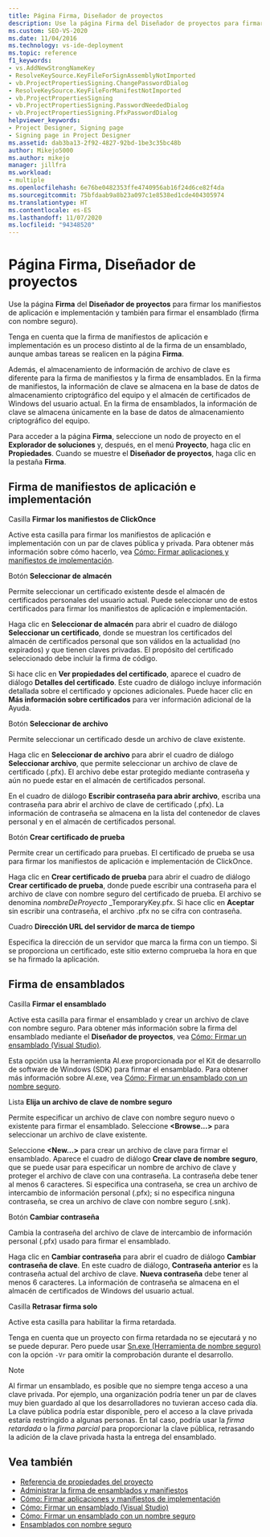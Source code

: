 ```yaml
---
title: Página Firma, Diseñador de proyectos
description: Use la página Firma del Diseñador de proyectos para firmar los manifiestos de aplicación e implementación y también para firmar el ensamblado.
ms.custom: SEO-VS-2020
ms.date: 11/04/2016
ms.technology: vs-ide-deployment
ms.topic: reference
f1_keywords:
- vs.AddNewStrongNameKey
- ResolveKeySource.KeyFileForSignAssemblyNotImported
- vb.ProjectPropertiesSigning.ChangePasswordDialog
- ResolveKeySource.KeyFileForManifestNotImported
- vb.ProjectPropertiesSigning
- vb.ProjectPropertiesSigning.PasswordNeededDialog
- vb.ProjectPropertiesSigning.PfxPasswordDialog
helpviewer_keywords:
- Project Designer, Signing page
- Signing page in Project Designer
ms.assetid: dab3ba13-2f92-4827-92bd-1be3c35bc48b
author: Mikejo5000
ms.author: mikejo
manager: jillfra
ms.workload:
- multiple
ms.openlocfilehash: 6e76be0482353ffe4740956ab16f24d6ce82f4da
ms.sourcegitcommit: 75bfdaab9a8b23a097c1e8538ed1cde404305974
ms.translationtype: HT
ms.contentlocale: es-ES
ms.lasthandoff: 11/07/2020
ms.locfileid: "94348520"
---
```

# <a name="signing-page-project-designer"></a>Página Firma, Diseñador de proyectos

Use la página **Firma** del **Diseñador de proyectos** para firmar los manifiestos de aplicación e implementación y también para firmar el ensamblado (firma con nombre seguro).

Tenga en cuenta que la firma de manifiestos de aplicación e implementación es un proceso distinto al de la firma de un ensamblado, aunque ambas tareas se realicen en la página **Firma**.

Además, el almacenamiento de información de archivo de clave es diferente para la firma de manifiestos y la firma de ensamblados. En la firma de manifiestos, la información de clave se almacena en la base de datos de almacenamiento criptográfico del equipo y el almacén de certificados de Windows del usuario actual. En la firma de ensamblados, la información de clave se almacena únicamente en la base de datos de almacenamiento criptográfico del equipo.

Para acceder a la página **Firma**, seleccione un nodo de proyecto en el **Explorador de soluciones** y, después, en el menú **Proyecto**, haga clic en **Propiedades**. Cuando se muestre el **Diseñador de proyectos**, haga clic en la pestaña **Firma**.

## <a name="application-and-deployment-manifest-signing"></a>Firma de manifiestos de aplicación e implementación

Casilla **Firmar los manifiestos de ClickOnce**

Active esta casilla para firmar los manifiestos de aplicación e implementación con un par de claves pública y privada. Para obtener más información sobre cómo hacerlo, vea [Cómo: Firmar aplicaciones y manifiestos de implementación](../../ide/how-to-sign-application-and-deployment-manifests.md).

Botón **Seleccionar de almacén**

Permite seleccionar un certificado existente desde el almacén de certificados personales del usuario actual. Puede seleccionar uno de estos certificados para firmar los manifiestos de aplicación e implementación.

Haga clic en **Seleccionar de almacén** para abrir el cuadro de diálogo **Seleccionar un certificado**, donde se muestran los certificados del almacén de certificados personal que son válidos en la actualidad (no expirados) y que tienen claves privadas. El propósito del certificado seleccionado debe incluir la firma de código.

Si hace clic en **Ver propiedades del certificado**, aparece el cuadro de diálogo **Detalles del certificado**. Este cuadro de diálogo incluye información detallada sobre el certificado y opciones adicionales. Puede hacer clic en **Más información sobre certificados** para ver información adicional de la Ayuda.

Botón **Seleccionar de archivo**

Permite seleccionar un certificado desde un archivo de clave existente.

Haga clic en **Seleccionar de archivo** para abrir el cuadro de diálogo **Seleccionar archivo**, que permite seleccionar un archivo de clave de certificado (.pfx). El archivo debe estar protegido mediante contraseña y aún no puede estar en el almacén de certificados personal.

En el cuadro de diálogo **Escribir contraseña para abrir archivo**, escriba una contraseña para abrir el archivo de clave de certificado (.pfx). La información de contraseña se almacena en la lista del contenedor de claves personal y en el almacén de certificados personal.

Botón **Crear certificado de prueba**

Permite crear un certificado para pruebas. El certificado de prueba se usa para firmar los manifiestos de aplicación e implementación de ClickOnce.

Haga clic en **Crear certificado de prueba** para abrir el cuadro de diálogo **Crear certificado de prueba**, donde puede escribir una contraseña para el archivo de clave con nombre seguro del certificado de prueba. El archivo se denomina *nombreDeProyecto* _TemporaryKey.pfx. Si hace clic en **Aceptar** sin escribir una contraseña, el archivo .pfx no se cifra con contraseña.

Cuadro **Dirección URL del servidor de marca de tiempo**

Especifica la dirección de un servidor que marca la firma con un tiempo. Si se proporciona un certificado, este sitio externo comprueba la hora en que se ha firmado la aplicación.

## <a name="assembly-signing"></a>Firma de ensamblados

Casilla **Firmar el ensamblado**

Active esta casilla para firmar el ensamblado y crear un archivo de clave con nombre seguro. Para obtener más información sobre la firma del ensamblado mediante el **Diseñador de proyectos**, vea [Cómo: Firmar un ensamblado (Visual Studio)](../managing-assembly-and-manifest-signing.md#how-to-sign-an-assembly-in-visual-studio).

Esta opción usa la herramienta Al.exe proporcionada por el Kit de desarrollo de software de Windows (SDK) para firmar el ensamblado. Para obtener más información sobre Al.exe, vea [Cómo: Firmar un ensamblado con un nombre seguro](/dotnet/framework/app-domains/how-to-sign-an-assembly-with-a-strong-name).

Lista **Elija un archivo de clave de nombre seguro**

Permite especificar un archivo de clave con nombre seguro nuevo o existente para firmar el ensamblado. Seleccione **\<Browse...>** para seleccionar un archivo de clave existente.

Seleccione **\<New...>** para crear un archivo de clave para firmar el ensamblado. Aparece el cuadro de diálogo **Crear clave de nombre seguro**, que se puede usar para especificar un nombre de archivo de clave y proteger el archivo de clave con una contraseña. La contraseña debe tener al menos 6 caracteres. Si especifica una contraseña, se crea un archivo de intercambio de información personal (.pfx); si no especifica ninguna contraseña, se crea un archivo de clave con nombre seguro (.snk).

Botón **Cambiar contraseña**

Cambia la contraseña del archivo de clave de intercambio de información personal (.pfx) usado para firmar el ensamblado.

Haga clic en **Cambiar contraseña** para abrir el cuadro de diálogo **Cambiar contraseña de clave**. En este cuadro de diálogo, **Contraseña anterior** es la contraseña actual del archivo de clave. **Nueva contraseña** debe tener al menos 6 caracteres. La información de contraseña se almacena en el almacén de certificados de Windows del usuario actual.

Casilla **Retrasar firma solo**

Active esta casilla para habilitar la firma retardada.

Tenga en cuenta que un proyecto con firma retardada no se ejecutará y no se puede depurar. Pero puede usar [Sn.exe (Herramienta de nombre seguro)](/dotnet/framework/tools/sn-exe-strong-name-tool) con la opción `-Vr` para omitir la comprobación durante el desarrollo.

> [!NOTE]
> Al firmar un ensamblado, es posible que no siempre tenga acceso a una clave privada. Por ejemplo, una organización podría tener un par de claves muy bien guardado al que los desarrolladores no tuvieran acceso cada día. La clave pública podría estar disponible, pero el acceso a la clave privada estaría restringido a algunas personas. En tal caso, podría usar la *firma retardada* o la *firma parcial* para proporcionar la clave pública, retrasando la adición de la clave privada hasta la entrega del ensamblado.

## <a name="see-also"></a>Vea también

- [Referencia de propiedades del proyecto](../../ide/reference/project-properties-reference.md)
- [Administrar la firma de ensamblados y manifiestos](../../ide/managing-assembly-and-manifest-signing.md)
- [Cómo: Firmar aplicaciones y manifiestos de implementación](../../ide/how-to-sign-application-and-deployment-manifests.md)
- [Cómo: Firmar un ensamblado (Visual Studio)](../managing-assembly-and-manifest-signing.md#how-to-sign-an-assembly-in-visual-studio)
- [Cómo: Firmar un ensamblado con un nombre seguro](/dotnet/framework/app-domains/how-to-sign-an-assembly-with-a-strong-name)
- [Ensamblados con nombre seguro](/dotnet/framework/app-domains/strong-named-assemblies)
